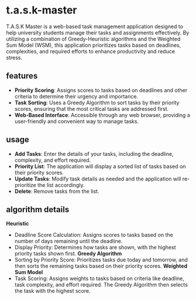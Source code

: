 # t.a.s.k-master

T.A.S.K Master is a web-based task management application designed to help university students manage their tasks and assignments effectively. By utilizing a combination of Greedy-Heuristic algorithms and the Weighted Sum Model (WSM), this application prioritizes tasks based on deadlines, complexities, and required efforts to enhance productivity and reduce stress.

## features
- **Priority Scoring**: Assigns scores to tasks based on deadlines and other criteria to determine their urgency and importance.
- **Task Sorting**: Uses a Greedy Algorithm to sort tasks by their priority scores, ensuring that the most critical tasks are addressed first.
- **Web-Based Interface**: Accessible through any web browser, providing a user-friendly and convenient way to manage tasks.

## usage
- **Add Tasks**: Enter the details of your tasks, including the deadline, complexity, and effort required.
- **Priority List**: The application will display a sorted list of tasks based on their priority scores.
- **Update Tasks**: Modify task details as needed and the application will re-prioritize the list accordingly.
- **Delete**: Remove tasks from the list.

## algorithm details
**Heuristic**
- Deadline Score Calculation: Assigns scores to tasks based on the number of days remaining until the deadline.
- Display Priority: Determines how tasks are shown, with the highest priority tasks shown first.
**Greedy Algorithm**
- Sorting by Priority Score: Prioritizes tasks due today and tomorrow, and then sorts the remaining tasks based on their priority scores.
**Weighted Sum Model**
- Task Scoring: Assigns weights to tasks based on criteria like deadline, task complexity, and effort required. The Greedy Algorithm then selects the task with the highest score.
